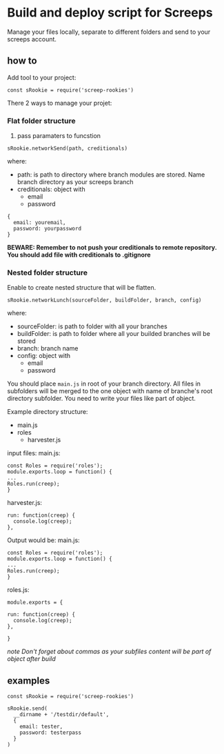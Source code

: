 # Build and deploy script for Screeps

Manage your files locally, separate to different folders and send to your screeps account.

## how to

Add tool to your project:
```
const sRookie = require('screep-rookies')
```

There 2 ways to manage your projet:
### Flat folder structure
1) pass paramaters to funcstion

```
sRookie.networkSend(path, creditionals)
```
where:
- path: is path to directory where branch modules are stored. Name branch directory as your screeps branch
- creditionals: object with
  - email
  - password
```
{
  email: youremail,
  password: yourpassword
}
```
**BEWARE: Remember to not push your creditionals to remote repository. You should add file with creditionals to .gitignore**

### Nested folder structure
Enable to create nested structure that will be flatten.
```
sRookie.networkLunch(sourceFolder, buildFolder, branch, config)
```
where:
- sourceFolder: is path to folder with all your branches
- buildFolder: is path to folder where all your builded branches will be stored
- branch: branch name
- config: object with
  - email
  - password

You should place `main.js` in root of your branch directory.
All files in subfolders will be merged to the one object with name of branche's root directory subfolder. You need to write your files like part of object.

Example directory structure:
- main.js
- roles
  - harvester.js

input files:
main.js:
```
const Roles = require('roles');
module.exports.loop = function() {
...
Roles.run(creep);
}
```
harvester.js:
```
run: function(creep) {
  console.log(creep);
},
```

Output would be:
main.js:
```
const Roles = require('roles');
module.exports.loop = function() {
...
Roles.run(creep);
}
```
roles.js:
```
module.exports = {

run: function(creep) {
  console.log(creep);
},

}
```

*note
Don't forget about commas as your subfiles content will be part of object after build*

## examples

```
const sRookie = require('screep-rookies')

sRookie.send(
  __dirname + '/testdir/default',
  {
    email: tester,
    password: testerpass
  }
)
```
